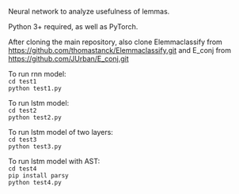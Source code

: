 Neural network to analyze usefulness of lemmas.

Python 3+ required, as well as PyTorch.

After cloning the main repository, also clone Elemmaclassify from https://github.com/thomastanck/Elemmaclassify.git
and E_conj from https://github.com/JUrban/E_conj.git

To run rnn model:  
`cd test1`  
`python test1.py`

To run lstm model:  
`cd test2`  
`python test2.py`

To run lstm model of two layers:  
`cd test3`  
`python test3.py`

To run lstm model with AST:  
`cd test4`  
`pip install parsy`  
`python test4.py`
